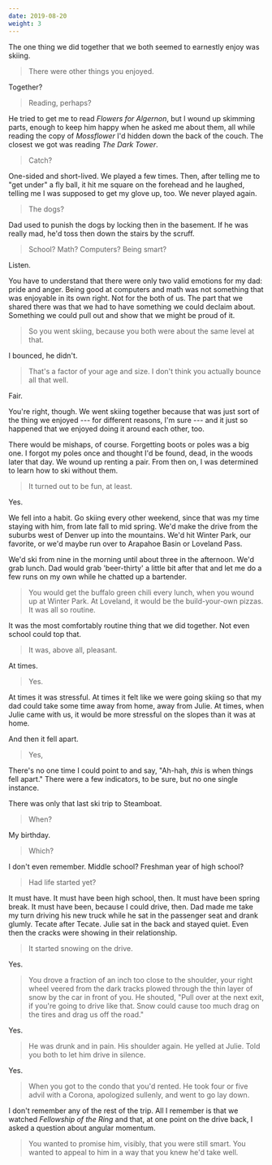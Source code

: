 ```yaml
---
date: 2019-08-20
weight: 3
---
```


The one thing we did together that we both seemed to earnestly enjoy was skiing.

> There were other things you enjoyed.

Together?

> Reading, perhaps?

He tried to get me to read *Flowers for Algernon*, but I wound up skimming parts, enough to keep him happy when he asked me about them, all while reading the copy of *Mossflower* I'd hidden down the back of the couch. The closest we got was reading *The Dark Tower*.

> Catch?

One-sided and short-lived. We played a few times. Then, after telling me to "get under" a fly ball, it hit me square on the forehead and he laughed, telling me I was supposed to get my glove up, too. We never played again.

> The dogs?

<div class="verse">Dad used to punish the dogs
    by locking then in the basement.
If he was really mad,
    he'd toss then down the stairs by the scruff.</div>

> School? Math? Computers? Being smart?

Listen.

You have to understand that there were only two valid emotions for my dad: pride and anger. Being good at computers and math was not something that was enjoyable in its own right. Not for the both of us. The part that we shared there was that we had to have something we could declaim about. Something we could pull out and show that we might be proud of it.

> So you went skiing, because you both were about the same level at that.

I bounced, he didn't.

> That's a factor of your age and size. I don't think you actually bounce all that well.

Fair.

You're right, though. We went skiing together because that was just sort of the thing we enjoyed --- for different reasons, I'm sure --- and it just so happened that we enjoyed doing it around each other, too.

There would be mishaps, of course. Forgetting boots or poles was a big one. I forgot my poles once and thought I'd be found, dead, in the woods later that day. We wound up renting a pair. From then on, I was determined to learn how to ski without them.

> It turned out to be fun, at least.

Yes.

We fell into a habit. Go skiing every other weekend, since that was my time staying with him, from late fall to mid spring. We'd make the drive from the suburbs west of Denver up into the mountains. We'd hit Winter Park, our favorite, or we'd maybe run over to Arapahoe Basin or Loveland Pass.

We'd ski from nine in the morning until about three in the afternoon. We'd grab lunch. Dad would grab 'beer-thirty' a little bit after that and let me do a few runs on my own while he chatted up a bartender.

> You would get the buffalo green chili every lunch, when you wound up at Winter Park. At Loveland, it would be the build-your-own pizzas. It was all so routine.

It was the most comfortably routine thing that we did together. Not even school could top that.

> It was, above all, pleasant.

At times.

> Yes.

At times it was stressful. At times it felt like we were going skiing so that my dad could take some time away from home, away from Julie. At times, when Julie came with us, it would be more stressful on the slopes than it was at home.

And then it fell apart.

> Yes,

There's no one time I could point to and say, "Ah-hah, *this* is when things fell apart." There were a few indicators, to be sure, but no one single instance.

There was only that last ski trip to Steamboat.

> When?

My birthday.

> Which?

I don't even remember. Middle school? Freshman year of high school?

> Had life started yet?

It must have. It must have been high school, then. It must have been spring break. It must have been, because I could drive, then. Dad made me take my turn driving his new truck while he sat in the passenger seat and drank glumly. Tecate after Tecate. Julie sat in the back and stayed quiet. Even then the cracks were showing in their relationship.

> It started snowing on the drive.

Yes.

> You drove a fraction of an inch too close to the shoulder, your right wheel veered from the dark tracks plowed through the thin layer of snow by the car in front of you. He shouted, "Pull over at the next exit, if you're going to drive like that. Snow could cause too much drag on the tires and drag us off the road."

Yes.

> He was drunk and in pain. His shoulder again. He yelled at Julie. Told you both to let him drive in silence.

Yes.

> When you got to the condo that you'd rented. He took four or five advil with a Corona, apologized sullenly, and went to go lay down.

I don't remember any of the rest of the trip. All I remember is that we watched *Fellowship of the Ring* and that, at one point on the drive back, I asked a question about angular momentum.

> You wanted to promise him, visibly, that you were still smart. You wanted to appeal to him in a way that you knew he'd take well.
